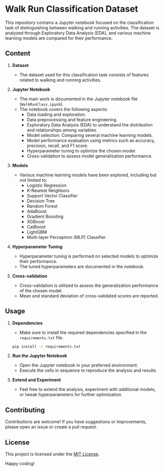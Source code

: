 # Walk Run Classification Dataset

This repository contains a Jupyter notebook focused on the classification task of distinguishing between walking and running activities. The dataset is analyzed through Exploratory Data Analysis (EDA), and various machine learning models are compared for their performance.

## Content

1. **Dataset**
    - The dataset used for this classification task consists of features related to walking and running activities.
  
2. **Jupyter Notebook**
    - The main work is documented in the Jupyter notebook file (`WalkRunClass.ipynb`).
    - The notebook covers the following aspects:
        - Data loading and exploration.
        - Data preprocessing and feature engineering.
        - Exploratory Data Analysis (EDA) to understand the distribution and relationships among variables.
        - Model selection: Comparing several machine learning models.
        - Model performance evaluation using metrics such as accuracy, precision, recall, and F1 score.
        - Hyperparameter tuning to optimize the chosen model.
        - Cross-validation to assess model generalization performance.
    
3. **Models**
    - Various machine learning models have been explored, including but not limited to:
        - Logistic Regression
        - K-Nearest Neighbors
        - Support Vector Classifier
        - Decision Tree
        - Random Forest
        - AdaBoost
        - Gradient Boosting
        - XGBoost
        - CatBoost
        - LightGBM
        - Multi-layer Perceptron (MLP) Classifier

4. **Hyperparameter Tuning**
    - Hyperparameter tuning is performed on selected models to optimize their performance.
    - The tuned hyperparameters are documented in the notebook.

5. **Cross-validation**
    - Cross-validation is utilized to assess the generalization performance of the chosen model.
    - Mean and standard deviation of cross-validated scores are reported.

## Usage

1. **Dependencies**
    - Make sure to install the required dependencies specified in the `requirements.txt` file.
    ```bash
    pip install -r requirements.txt
    ```

2. **Run the Jupyter Notebook**
    - Open the Jupyter notebook in your preferred environment.
    - Execute the cells in sequence to reproduce the analysis and results.

3. **Extend and Experiment**
    - Feel free to extend the analysis, experiment with additional models, or tweak hyperparameters for further optimization.

## Contributing

Contributions are welcome! If you have suggestions or improvements, please open an issue or create a pull request.

## License

This project is licensed under the [MIT License](LICENSE).

Happy coding!
